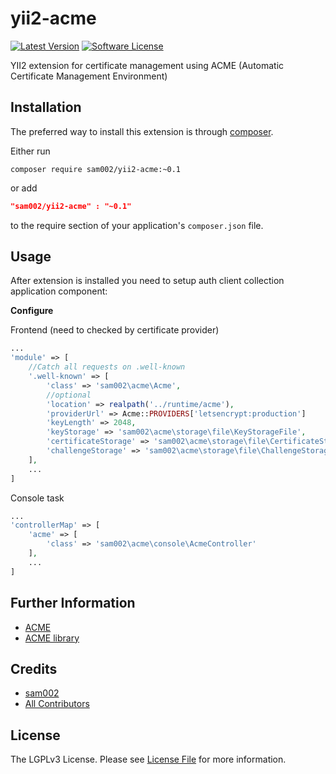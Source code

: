 # yii2-acme


[![Latest Version](https://img.shields.io/github/tag/sam002/yii2-acme.svg?style=flat-square&label=releas)](https://github.com/sam002/yii2-acme/tags)
[![Software License](https://img.shields.io/badge/license-LGPL3-brightgreen.svg?style=flat-square)](LICENSE.md)

YII2 extension for certificate management using ACME (Automatic Certificate Management Environment)


Installation
------------

The preferred way to install this extension is through [composer](http://getcomposer.org/download/).

Either run

```
composer require sam002/yii2-acme:~0.1
```
or add

```json
"sam002/yii2-acme" : "~0.1"
```

to the require section of your application's `composer.json` file.


Usage
-----

After extension is installed you need to setup auth client collection application component:

**Configure**

Frontend (need to checked by certificate provider)

```php
...
'module' => [
    //Catch all requests on .well-known
    '.well-known' => [
        'class' => 'sam002\acme\Acme',
        //optional
        'location' => realpath('../runtime/acme'),
        'providerUrl' => Acme::PROVIDERS['letsencrypt:production']
        'keyLength' => 2048,
        'keyStorage' => 'sam002\acme\storage\file\KeyStorageFile',
        'certificateStorage' => 'sam002\acme\storage\file\CertificateStorageFile'
        'challengeStorage' => 'sam002\acme\storage\file\ChallengeStorageFile'
    ],
    ...
]
```

Console task

```php
...
'controllerMap' => [
    'acme' => [
        'class' => 'sam002\acme\console\AcmeController'
    ],
    ...
]
```


Further Information
-------------------
- [ACME](https://ietf-wg-acme.github.io/acme/)
- [ACME library](https://github.com/kelunik/acme)


Credits
-------

- [sam002](https://github.com/sam002)
- [All Contributors](../../contributors)


License
-------

The LGPLv3 License. Please see [License File](LICENSE) for more information.
